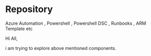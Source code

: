 # Repository
Azure Automation , Powershell , Powershell DSC , Runbooks , ARM Template etc

Hi All,

i am trying to explore above mentioned components.
